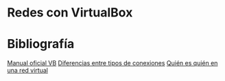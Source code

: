 # Redes con VirtualBox


# Bibliografía
[Manual oficial VB](https://www.virtualbox.org/manual/ch06.html)
[Diferencias entre tipos de conexiones](https://danitic.wordpress.com/2018/10/24/diferencias-entre-nat-red-nat-adaptador-puente-internal-y-solo-anfitrion-en-virtualbox/)
[Quién es quién en una red virtual](https://danitic.wordpress.com/2020/10/08/diferencias-entre-host-o-anfitrion-guest-huesped-maquinas-virtuales-y-hipervisores/)